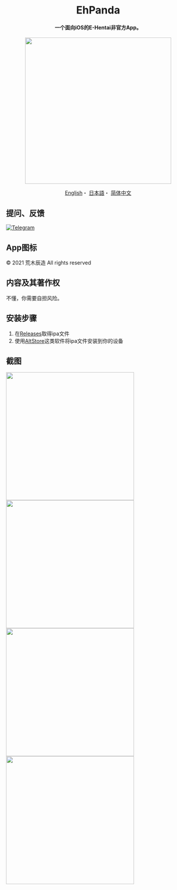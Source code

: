 <h1 align="center">EhPanda</h1>

<h4 align="center">一个面向iOS的E-Hentai非官方App。</h4>

<p align="center">
<img src="https://user-images.githubusercontent.com/31207151/105609404-0acbff00-5de4-11eb-9e88-f3c6e0ba9d44.png" width="400"></img>
</p>

<p align="center">
  <a href="/README.md">English</a>・
  <a href="/README.jpn.md">日本語</a>・
  <a href="/README.chs.md">简体中文</a>
</p>

## 提问、反馈
[![Telegram](https://img.shields.io/badge/chat-Telegram-blue.svg)](https://t.me/ehpanda)

## App图标
© 2021 荒木辰造 All rights reserved

## 内容及其著作权
不懂，你需要自担风险。

## 安装步骤
1. 在[Releases](https://github.com/arakitatsuzou/EhPanda/releases)取得ipa文件
2. 使用[AltStore](https://altstore.io)这类软件将ipa文件安装到你的设备

## 截图
<img src="https://user-images.githubusercontent.com/31207151/113309807-18e55100-933a-11eb-98f4-ec4f1685b3cb.png" width="350"><img src="https://user-images.githubusercontent.com/31207151/113309811-1a167e00-933a-11eb-967d-089544e849e9.png" width="350">
<img src="https://user-images.githubusercontent.com/31207151/113309813-1b47ab00-933a-11eb-9046-341dcd0ad3e4.png" width="350"><img src="https://user-images.githubusercontent.com/31207151/113309817-1b47ab00-933a-11eb-9c15-8f3839238001.png" width="350">
